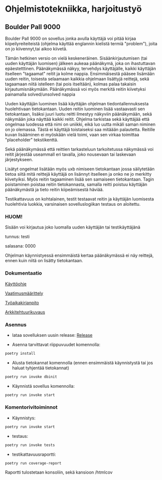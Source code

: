# Ohjelmistotekniikka, harjoitustyö

## Boulder Pall 9000
 Boulder Pall 9000 on sovellus jonka avulla käyttäjä voi pitää kirjaa kiipeilyreiteiteistä (ohjelma käyttää englannin kielistä termiä "problem"), joita on jo kiivennyt,tai aikoo kiivetä.

 Tämän hetkinen versio on vielä keskeneräinen. Sisäänkirjautumisen (tai uuden käyttäjän luomisen) jälkeen aukeaa päänäkymä, joka on ihastuttavan epäestetttinen. Päänäkymässä näkyy, tervehdys käyttäjälle, kaikki käyttäjän itselleen "tagaamat" reitit ja kolme nappia. Ensimmäisestä pääsee lisämään uuden reitin, toisesta selaamaan kaikkia ohjelmaan lisättyjä reittejä, sekä tagaamaan niitä istelleen (tai pois itseltään), kolmas palaa takaisin kirjautumisnäkymään. Päänäkymässä voi myös merkitä reitin kiivetyksi painamalla solved/unsolved nappia

 Uuden käyttäjän luominen lisää käyttäjän ohjelman tiedontallennuksesta huolehtivaan tietokantaan. Uuden reitin luominen lisää vastaavasti sen tietokantaan, lisäksi juuri luotu reitti ilmestyy näkyviin päänäkymään, sekä näkymään joka näyttää kaikki reitit. Ohjelma tarkistaa sekä käyttäjää että ongelmaa luodessa että nimi on uniikki, eikä luo uutta mikäli saman niminen on jo olemassa. Tästä ei käyttäjä toistaiseksi saa mitäään palautetta. Reitille kuvan lisääminen ei myöskään vielä toimi, vaan sen virkaa toimittaa "placeholder" tekstikenttä.
 
 Sekä päänäkymässä että reittien tarkasteluun tarkoitetussa näkymässä voi reitit järjestää useammall eri tavalla, joko nousevaan tai laskevaan järjestykseen.
 
 Lisätyt ongelmat lisätään myös uxb nimiseen tietokantaan jossa säilytetään tietoa siitä mitä reittejä käyttäjä on lisännyt itselleen ja onko ne jo merkitty kiivetyiksi. Myös reitin tagaaminen lisää sen samaiseen tietokantaan. Tagin poistaminen poistaa reitin tietokannasta, samalla reitti poistuu käyttäjän päänäkymästä ja tieto reitin kiipeämisestä häviää. 
 
 Testikattavuus on kohtalainen, testit testaavat reitin ja käyttäjän luomisesta huolehtivia luokkia, varsinaisen sovelluslogiikan testaus on aloitettu.

### HUOM! 
Sisään voi kirjautua joko luomalla uuden käyttäjän tai testikäyttäjänä

tunnus: testi

salasana: 0000

Ohjelman käynnistyessä ensimmäistä kertaa päänäkymässä ei näy reittejä, ennen kuin niitä on lisätty tietokantaan. 

### Dokumentaatio

[Käyttöohje](https://github.com/Jiisala/ot_harjoitustyo/blob/main/Dokumentaatio/kayttoohje.md)

[Vaatimusmäärittely](https://github.com/Jiisala/ot_harjoitustyo/tree/main/Dokumentaatio/vaatimusmaarittely.md)

[Työaikakirjanpito](https://github.com/Jiisala/ot_harjoitustyo/blob/main/Dokumentaatio/tuntikirjanpito.md)

[Arkkitehtuurikuvaus](https://github.com/Jiisala/ot_harjoitustyo/blob/main/Dokumentaatio/arkkitehtuuri.md)

### Asennus
- lataa sovelluksen uusin release:
  [Release](https://github.com/Jiisala/ot_harjoitustyo/releases/tag/Viikko5)

- Asenna tarvittavat riippuvuudet komennolla:
```bash
poetry install
```
- Alusta tietokannat komennolla (ennen ensimmäistä käynnistystä tai jos haluat tyhjentää tietokannat)
```bash
poetry run invoke dbinit
```
- Käynnistä sovellus komennolla:
```bash
poetry run invoke start
```
### Komentorivitoiminnot

- Käynnistys:
```bash
poetry run invoke start
```
- testaus:
```bash
poetry run invoke tests
```
- testikattavuusraportti:
```bash
poetry run coverage-report
```
Raportti tulostetaan konsoliin, sekä kansioon /htmlcov 

